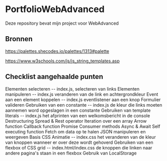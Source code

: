 # PortfolioWebAdvanced

Deze repository bevat mijn project voor WebAdvanced

## Bronnen

https://palettes.shecodes.io/palettes/1313#palette

https://www.w3schools.com/js/js_string_templates.asp
## Checklist aangehaalde punten

Elementen selecteren -- index.js, selecteren van links
Elementen manipuleren -- index.js veranderen van de link en achtergrondkleur
Event aan een element koppelen -- index.js eventlistener aan een knop
Formulier valideren
Gebruiken van een constante -- index.js de kleur die links moeten aannemen word opgeslagen in een constante
Gebruiken van template literals -- index.js het afprinten van een welkomsbericht in de console
Destructuring
Spread & Rest operator
Iteration over een array
Arrow function
Callback function
Promise
Consumer methods
Async & Await
Self executing function
Fetch om data op te halen
JSON manipuleren en weergeven
Basis CSS Animatie -- index.css het veranderen van de kleur van knoppen wanneer er over deze wordt gehoverd
Gebruiken van een flexbox of CSS grid -- index.html/index.css de knoppen die linken naar andere pagina's staan in een flexbox
Gebruik van LocalStorage

